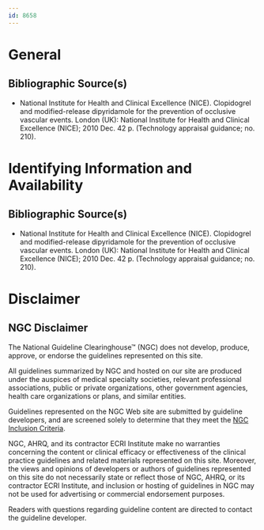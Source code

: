 ```yaml
---
id: 8658
---
```


# General

## Bibliographic Source(s)

- National Institute for Health and Clinical Excellence (NICE). Clopidogrel and modified-release dipyridamole for the prevention of occlusive vascular events. London (UK): National Institute for Health and Clinical Excellence (NICE); 2010 Dec. 42 p. (Technology appraisal guidance; no. 210).

# Identifying Information and Availability

## Bibliographic Source(s)

- National Institute for Health and Clinical Excellence (NICE). Clopidogrel and modified-release dipyridamole for the prevention of occlusive vascular events. London (UK): National Institute for Health and Clinical Excellence (NICE); 2010 Dec. 42 p. (Technology appraisal guidance; no. 210).

# Disclaimer

## NGC Disclaimer

The National Guideline Clearinghouse™ (NGC) does not develop, produce, approve, or endorse the guidelines represented on this site.

All guidelines summarized by NGC and hosted on our site are produced under the auspices of medical specialty societies, relevant professional associations, public or private organizations, other government agencies, health care organizations or plans, and similar entities.

Guidelines represented on the NGC Web site are submitted by guideline developers, and are screened solely to determine that they meet the [NGC Inclusion Criteria](/help-and-about/summaries/inclusion-criteria).

NGC, AHRQ, and its contractor ECRI Institute make no warranties concerning the content or clinical efficacy or effectiveness of the clinical practice guidelines and related materials represented on this site. Moreover, the views and opinions of developers or authors of guidelines represented on this site do not necessarily state or reflect those of NGC, AHRQ, or its contractor ECRI Institute, and inclusion or hosting of guidelines in NGC may not be used for advertising or commercial endorsement purposes.

Readers with questions regarding guideline content are directed to contact the guideline developer.

